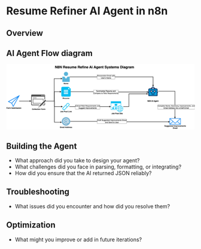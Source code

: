 # Resume Refiner AI Agent in n8n

## Overview

## AI Agent Flow diagram
![N8N Resume Refine AI Agent Systems Diagram](https://github.com/joesghub/n8n_ai_agent_resume_refiner/blob/main/img/Resume_refiner_n8n.png)

## Building the Agent
- What approach did you take to design your agent?
- What challenges did you face in parsing, formatting, or integrating?
- How did you ensure that the AI returned JSON reliably?

## Troubleshooting
- What issues did you encounter and how did you resolve them?

## Optimization
- What might you improve or add in future iterations?
